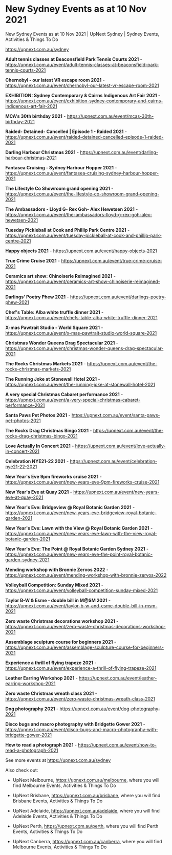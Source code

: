# New Sydney Events as at 10 Nov 2021
New Sydney Events as at 10 Nov 2021 | UpNext Sydney | Sydney Events, Activities &amp; Things To Do

https://upnext.com.au/sydney


**Adult tennis classes at Beaconsfield Park Tennis Courts 2021** - https://upnext.com.au/event/adult-tennis-classes-at-beaconsfield-park-tennis-courts-2021

**Chernobyl - our latest VR escape room 2021** - https://upnext.com.au/event/chernobyl-our-latest-vr-escape-room-2021

**EXHIBITION: Sydney Contemporary & Cairns Indigenous Art Fair 2021** - https://upnext.com.au/event/exhibition-sydney-contemporary-and-cairns-indigenous-art-fair-2021

**MCA's 30th birthday 2021** - https://upnext.com.au/event/mcas-30th-birthday-2021

**Raided- Detained- Cancelled | Episode 1 - Raided 2021** - https://upnext.com.au/event/raided-detained-cancelled-episode-1-raided-2021

**Darling Harbour Christmas 2021** - https://upnext.com.au/event/darling-harbour-christmas-2021

**Fantasea Cruising - Sydney Harbour Hopper 2021** - https://upnext.com.au/event/fantasea-cruising-sydney-harbour-hopper-2021

**The Lifestyle Co Showroom grand opening 2021** - https://upnext.com.au/event/the-lifestyle-co-showroom-grand-opening-2021

**The Ambassadors - Lloyd G- Rex Goh- Alex Hewetsen 2021** - https://upnext.com.au/event/the-ambassadors-lloyd-g-rex-goh-alex-hewetsen-2021

**Tuesday Pickleball at Cook and Phillip Park Centre 2021** - https://upnext.com.au/event/tuesday-pickleball-at-cook-and-phillip-park-centre-2021

**Happy objects 2021** - https://upnext.com.au/event/happy-objects-2021

**True Crime Cruise 2021** - https://upnext.com.au/event/true-crime-cruise-2021

**Ceramics art show: Chinoiserie Reimagined 2021** - https://upnext.com.au/event/ceramics-art-show-chinoiserie-reimagined-2021

**Darlings' Poetry Phew 2021** - https://upnext.com.au/event/darlings-poetry-phew-2021

**Chef's Table: Alba white truffle dinner 2021** - https://upnext.com.au/event/chefs-table-alba-white-truffle-dinner-2021

**X-mas Pawtrait Studio - World Square 2021** - https://upnext.com.au/event/x-mas-pawtrait-studio-world-square-2021

**Christmas Wonder Queens Drag Spectacular 2021** - https://upnext.com.au/event/christmas-wonder-queens-drag-spectacular-2021

**The Rocks Christmas Markets 2021** - https://upnext.com.au/event/the-rocks-christmas-markets-2021

**The Running Joke at Stonewall Hotel 2021** - https://upnext.com.au/event/the-running-joke-at-stonewall-hotel-2021

**A very special Christmas Cabaret performance 2021** - https://upnext.com.au/event/a-very-special-christmas-cabaret-performance-2021

**Santa Paws​ Pet Photos 2021** - https://upnext.com.au/event/santa-paws-pet-photos-2021

**The Rocks Drag Christmas Bingo 2021** - https://upnext.com.au/event/the-rocks-drag-christmas-bingo-2021

**Love Actually In Concert 2021** - https://upnext.com.au/event/love-actually-in-concert-2021

**Celebration NYE21-22 2021** - https://upnext.com.au/event/celebration-nye21-22-2021

**New Year's Eve 9pm fireworks cruise 2021** - https://upnext.com.au/event/new-years-eve-9pm-fireworks-cruise-2021

**New Year's Eve at Quay 2021** - https://upnext.com.au/event/new-years-eve-at-quay-2021

**New Year's Eve: Bridgeview @ Royal Botanic Garden 2021** - https://upnext.com.au/event/new-years-eve-bridgeview-royal-botanic-garden-2021

**New Year's Eve: Lawn with the View @ Royal Botanic Garden 2021** - https://upnext.com.au/event/new-years-eve-lawn-with-the-view-royal-botanic-garden-2021

**New Year's Eve: The Point @ Royal Botanic Garden Sydney 2021** - https://upnext.com.au/event/new-years-eve-the-point-royal-botanic-garden-sydney-2021

**Mending workshop with Bronnie Zervos 2022** - https://upnext.com.au/event/mending-workshop-with-bronnie-zervos-2022

**Volleyball Competition: Sunday Mixed 2021** - https://upnext.com.au/event/volleyball-competition-sunday-mixed-2021

**Taylor B-W & Esme - double bill in M@SM 2021** - https://upnext.com.au/event/taylor-b-w-and-esme-double-bill-in-msm-2021

**Zero waste Christmas decorations workshop 2021** - https://upnext.com.au/event/zero-waste-christmas-decorations-workshop-2021

**Assemblage sculpture course for beginners 2021** - https://upnext.com.au/event/assemblage-sculpture-course-for-beginners-2021

**Experience a thrill of flying trapeze 2021** - https://upnext.com.au/event/experience-a-thrill-of-flying-trapeze-2021

**Leather Earring Workshop 2021** - https://upnext.com.au/event/leather-earring-workshop-2021

**Zero waste Christmas wreath class 2021** - https://upnext.com.au/event/zero-waste-christmas-wreath-class-2021

**Dog photography 2021** - https://upnext.com.au/event/dog-photography-2021

**Disco bugs and macro photography with Bridgette Gower 2021** - https://upnext.com.au/event/disco-bugs-and-macro-photography-with-bridgette-gower-2021

**How to read a photograph 2021** - https://upnext.com.au/event/how-to-read-a-photograph-2021



See more events at https://upnext.com.au/sydney


Also check out:

* UpNext Melbourne, https://upnext.com.au/melbourne, where you will find Melbourne Events, Activities & Things To Do

* UpNext Brisbane, https://upnext.com.au/brisbane, where you will find Brisbane Events, Activities & Things To Do

* UpNext Adelaide, https://upnext.com.au/adelaide, where you will find Adelaide Events, Activities & Things To Do

* UpNext Perth, https://upnext.com.au/perth, where you will find Perth Events, Activities & Things To Do

* UpNext Canberra, https://upnext.com.au/canberra, where you will find Melbourne Events, Activities & Things To Do